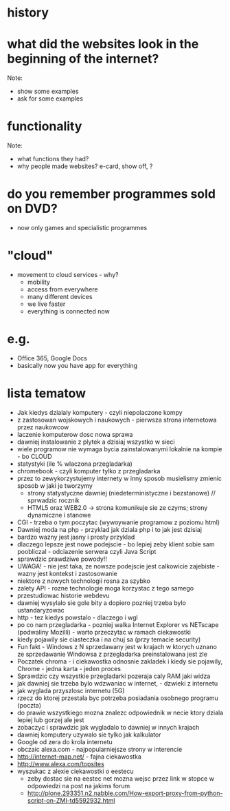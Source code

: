 # history

# what did the websites look in the beginning of the internet?
Note:
- show some examples
- ask for some examples

# functionality
Note:
- what functions they had? 
- why people made websites? e-card, show off, ?

# do you remember programmes sold on DVD?
- now only games and specialistic programmes

# "cloud"
- movement to cloud services - why?
    - mobility
    - access from everywhere 
    - many different devices
    - we live faster
    - everything is connected now

# e.g. 
- Office 365, Google Docs
- basically now you have app for everything

# lista tematow
- Jak kiedys dzialaly komputery - czyli niepolaczone kompy
- z zastosowan wojskowych i naukowych - pierwsza strona internetowa przez naukowcow
- laczenie komputerow dosc nowa sprawa
- dawniej instalowanie z plytek  a dzisiaj wszystko w sieci
- wiele programow nie wymaga bycia zainstalowanymi lokalnie na kompie - bo CLOUD
- statystyki (ile % wlaczona przegladarka)
- chromebook - czyli komputer tylko z przegladarka
- przez to zewykorzystujemy internety w inny sposob musielismy zmienic sposob w jaki je tworzymy
	- strony statystyczne dawniej (niedeterministyczne i bezstanowe) // sprwadzic rocznik
	- HTML5 oraz WEB2.0 -> strona komunikuje sie ze czyms; strony dynamiczne i stanowe
- CGI - trzeba o tym poczytac (wywoywanie programow z poziomu html)
- Dawniej moda na php - przyklad jak dziala php i to jak jest dzisiaj
- bardzo wazny jest jasny i prosty przyklad
- dlaczego lepsze jest nowe podejscie - bo lepiej zeby klient sobie sam poobliczal - odciazenie serwera czyli Java Script
- sprawdzic prawdziwe powody!!
- UWAGA! - nie jest taka, ze nowsze podejscie jest calkowicie zajebiste - wazny jest kontekst i zastosowanie
- niektore z nowych technologii rosna za szybko
- zalety API - rozne technologie moga korzystac z tego samego
- przestudiowac historie webdevu
- dawniej wysylalo sie gole bity a dopiero pozniej trzeba bylo ustandaryzowac
- http - tez kiedys powstalo - dlaczego i wgl
- po co nam przegladarka - pozniej walka Internet Explorer vs NETscape (podwaliny Mozilli) - warto przeczytac w ramach ciekawostki
- kiedy pojawily sie ciasteczka i na chuj sa (przy temacie security)
- Fun fakt - Windows z N sprzedawany jest w krajach w ktorych uznano ze sprzedawanie Windowsa z przegladarka preinstalowana jest zle
- Poczatek chroma - i ciekawostka odnosnie zakladek i kiedy sie pojawily, Chrome - jedna karta - jeden proces
- Sprawdzic czy wszystkie przegladarki pozeraja caly RAM jaki widza
- jak dawniej sie trzeba bylo wdzwaniac w internet, - dzwieki z internetu
- jak wyglada przyszlosc internetu (5G)
- rzecz do ktorej przestala byc potrzeba posiadania osobnego programu (poczta)
- do prawie wszystkiego mozna znalezc odpowiednik w necie ktory dziala lepiej lub gorzej ale jest
- zobaczyc i sprawdzic jak wygladalo to dawniej w innych krajach
- dawniej komputery uzywalo sie tylko jak kalkulator
- Google od zera do krola internetu
- obczaic alexa.com - najpopularniejsze strony w interencie
- http://internet-map.net/ - fajna ciekawostka 
- http://www.alexa.com/topsites
- wyszukac z alexie ciekawostki o eestecu
	- zeby dostac sie na eestec net mozna wejsc przez link w stopce w odpowiedzi na post na jakims forum
	- http://plone.293351.n2.nabble.com/How-export-proxy-from-python-script-on-ZMI-td5592932.html



